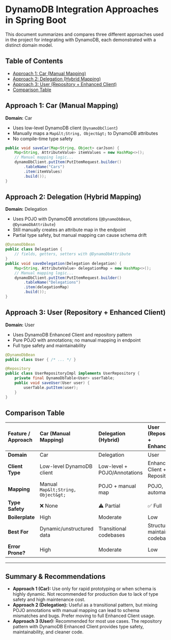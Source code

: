 # DynamoDB Integration Approaches in Spring Boot

This document summarizes and compares three different approaches used in the project for integrating with DynamoDB, each demonstrated with a distinct domain model.

## Table of Contents

- [Approach 1: Car (Manual Mapping)](#approach-1-car-manual-mapping)
- [Approach 2: Delegation (Hybrid Mapping)](#approach-2-delegation-hybrid-mapping)
- [Approach 3: User (Repository + Enhanced Client)](#approach-3-user-repository--enhanced-client)
- [Comparison Table](#comparison-table)



## Approach 1: Car (Manual Mapping)

**Domain:** Car

- Uses low-level DynamoDB client (`DynamoDbClient`)
- Manually maps a `Map&lt;String, Object&gt;` to DynamoDB attributes
- No compile-time type safety

```java
public void saveCar(Map<String, Object> carJson) {
    Map<String, AttributeValue> itemValues = new HashMap<>();
    // Manual mapping logic...
    dynamoDbClient.putItem(PutItemRequest.builder()
        .tableName("Cars")
        .item(itemValues)
        .build());
}
```

## Approach 2: Delegation (Hybrid Mapping)

**Domain:** Delegation

- Uses POJO with DynamoDB annotations (`@DynamoDbBean`, `@DynamoDbAttribute`)
- Still manually creates an attribute map in the endpoint
- Partial type safety, but manual mapping can cause schema drift

```java
@DynamoDbBean
public class Delegation {
    // fields, getters, setters with @DynamoDbAttribute
}
public void saveDelegation(Delegation delegation) {
    Map<String, AttributeValue> delegationMap = new HashMap<>();
    // Manual mapping logic...
    dynamoDbClient.putItem(PutItemRequest.builder()
        .tableName("Delegations")
        .item(delegationMap)
        .build());
}
```

## Approach 3: User (Repository + Enhanced Client)

**Domain:** User

- Uses DynamoDB Enhanced Client and repository pattern
- Pure POJO with annotations; no manual mapping in endpoint
- Full type safety and maintainability

```java
@DynamoDbBean
public class User { /* ... */ }

@Repository
public class UserRepositoryImpl implements UserRepository {
    private final DynamoDbTable<User> userTable;
    public void saveUser(User user) {
        userTable.putItem(user);
    }
}
```

## Comparison Table

| Feature / Approach | Car (Manual Mapping)               | Delegation (Hybrid)          | User (Repository + Enhanced)       |
|:------------------ |:---------------------------------- |:---------------------------- |:---------------------------------- |
| **Domain**         | Car                                | Delegation                   | User                               |
| **Client Type**    | Low-level DynamoDB client          | Low-level + POJO/Annotations | Enhanced Client + Repository       |
| **Mapping**        | Manual `Map&lt;String, Object&gt;` | POJO + manual map            | POJO, automatic                    |
| **Type Safety**    | ❌ None                             | ⚠️ Partial                   | ✅ Full                             |
| **Boilerplate**    | High                               | Moderate                     | Low                                |
| **Best For**       | Dynamic/unstructured data          | Transitional codebases       | Structured, maintainable codebases |
| **Error Prone?**   | High                               | Moderate                     | Low                                |

---

## Summary & Recommendations

- **Approach 1 (Car):**
  Use only for rapid prototyping or when schema is highly dynamic. Not recommended for production due to lack of type safety and high maintenance cost.
- **Approach 2 (Delegation):**
  Useful as a transitional pattern, but mixing POJO annotations with manual mapping can lead to schema mismatches and bugs. Prefer moving to full Enhanced Client usage.
- **Approach 3 (User):**
  Recommended for most use cases. The repository pattern with DynamoDB Enhanced Client provides type safety, maintainability, and cleaner code.


